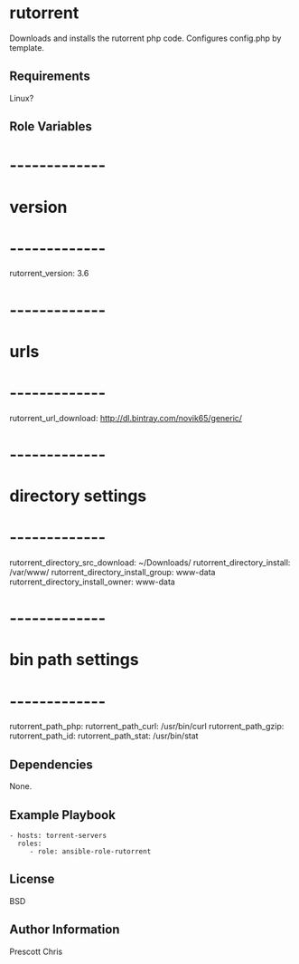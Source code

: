 rutorrent
=========

Downloads and installs the rutorrent php code. Configures config.php by template.

Requirements
------------

Linux?

Role Variables
--------------

# -------------
# version
# -------------
rutorrent_version: 3.6
# -------------
# urls
# -------------
rutorrent_url_download: http://dl.bintray.com/novik65/generic/
# -------------
# directory settings
# -------------
rutorrent_directory_src_download: ~/Downloads/
rutorrent_directory_install: /var/www/
rutorrent_directory_install_group: www-data
rutorrent_directory_install_owner: www-data
# -------------
# bin path settings
# -------------
rutorrent_path_php: 
rutorrent_path_curl: /usr/bin/curl
rutorrent_path_gzip:
rutorrent_path_id:
rutorrent_path_stat: /usr/bin/stat

Dependencies
------------

None.

Example Playbook
----------------

    - hosts: torrent-servers
      roles:
         - role: ansible-role-rutorrent
            

License
-------

BSD

Author Information
------------------

Prescott Chris
